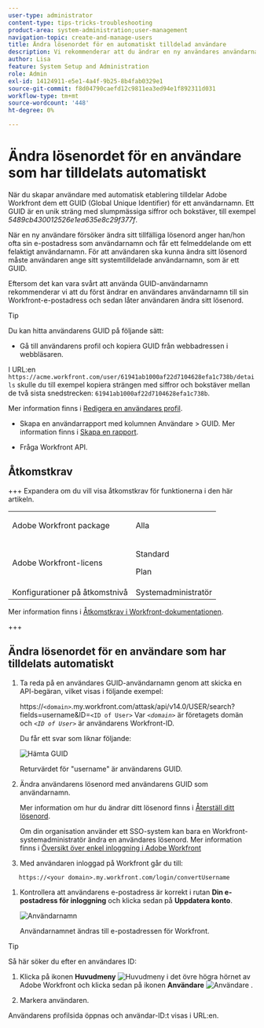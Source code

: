 ```yaml
---
user-type: administrator
content-type: tips-tricks-troubleshooting
product-area: system-administration;user-management
navigation-topic: create-and-manage-users
title: Ändra lösenordet för en automatiskt tilldelad användare
description: Vi rekommenderar att du ändrar en ny användares användarnamn till e-postadressen för Workfront och sedan låter användaren ändra sitt lösenord.
author: Lisa
feature: System Setup and Administration
role: Admin
exl-id: 14124911-e5e1-4a4f-9b25-8b4fab0329e1
source-git-commit: f8d04790caefd12c9811ea3ed94e1f892311d031
workflow-type: tm+mt
source-wordcount: '448'
ht-degree: 0%

---
```


# Ändra lösenordet för en användare som har tilldelats automatiskt

När du skapar användare med automatisk etablering tilldelar Adobe Workfront dem ett GUID (Global Unique Identifier) för ett användarnamn. Ett GUID är en unik sträng med slumpmässiga siffror och bokstäver, till exempel *5489cb430012526e1ea635e8c29f377f*.

När en ny användare försöker ändra sitt tillfälliga lösenord anger han/hon ofta sin e-postadress som användarnamn och får ett felmeddelande om ett felaktigt användarnamn. För att användaren ska kunna ändra sitt lösenord måste användaren ange sitt systemtilldelade användarnamn, som är ett GUID.

Eftersom det kan vara svårt att använda GUID-användarnamn rekommenderar vi att du först ändrar en användares användarnamn till sin Workfront-e-postadress och sedan låter användaren ändra sitt lösenord.

>[!TIP]
>
>Du kan hitta användarens GUID på följande sätt:
>
>* Gå till användarens profil och kopiera GUID från webbadressen i webbläsaren.
>
>  I URL:en `https://acme.workfront.com/user/61941ab1000af22d7104628efa1c738b/details` skulle du till exempel kopiera strängen med siffror och bokstäver mellan de två sista snedstrecken: `61941ab1000af22d7104628efa1c738b`.
>
>  Mer information finns i [Redigera en användares profil](../../../administration-and-setup/add-users/create-and-manage-users/edit-a-users-profile.md).
>
>* Skapa en användarrapport med kolumnen Användare > GUID. Mer information finns i [Skapa en rapport](../../../reports-and-dashboards/reports/creating-and-managing-reports/create-report.md).
>
>* Fråga Workfront API.
>

## Åtkomstkrav

+++ Expandera om du vill visa åtkomstkrav för funktionerna i den här artikeln.

<table style="table-layout:auto"> 
 <col> 
 <col> 
 <tbody> 
  <tr> 
   <td>Adobe Workfront package</td> 
   <td><p>Alla</p></td> 
  </tr> 
  <tr> 
   <td>Adobe Workfront-licens</td> 
   <td><p>Standard</p>
       <p>Plan</p></td>
  </tr> 
  <tr> 
   <td>Konfigurationer på åtkomstnivå</td> 
   <td>Systemadministratör</td> 
  </tr> 
 </tbody> 
</table>

Mer information finns i [Åtkomstkrav i Workfront-dokumentationen](/help/quicksilver/administration-and-setup/add-users/access-levels-and-object-permissions/access-level-requirements-in-documentation.md).

+++

## Ändra lösenordet för en användare som har tilldelats automatiskt

1. Ta reda på en användares GUID-användarnamn genom att skicka en API-begäran, vilket visas i följande exempel:

   https://`<domain>`.my.workfront.com/attask/api/v14.0/USER/search?fields=username&amp;ID=`<ID of User>` Var *`<domain>`* är företagets domän och *`<ID of User>`* är användarens Workfront-ID.

   Du får ett svar som liknar följande:

   ![Hämta GUID](assets/get-guid.png)

   Returvärdet för &quot;username&quot; är användarens GUID.

1. Ändra användarens lösenord med användarens GUID som användarnamn.

   Mer information om hur du ändrar ditt lösenord finns i [Återställ ditt lösenord](../../../workfront-basics/manage-your-account-and-profile/managing-your-workfront-account/reset-your-password.md).

   Om din organisation använder ett SSO-system kan bara en Workfront-systemadministratör ändra en användares lösenord. Mer information finns i [Översikt över enkel inloggning i Adobe Workfront](../../../administration-and-setup/add-users/single-sign-on/sso-in-workfront.md)

1. Med användaren inloggad på Workfront går du till:

```
   https://<your domain>.my.workfront.com/login/convertUsername
```

1. Kontrollera att användarens e-postadress är korrekt i rutan **Din e-postadress för inloggning** och klicka sedan på **Uppdatera konto**.

   ![Användarnamn](assets/guidusername-350x272.png)

   Användarnamnet ändras till e-postadressen för Workfront.

>[!TIP]
>
>Så här söker du efter en användares ID:
>
>1. Klicka på ikonen **Huvudmeny** ![Huvudmeny](assets/main-menu-icon.png) i det övre högra hörnet av Adobe Workfront och klicka sedan på ikonen **Användare** ![Användare](assets/users-icon-in-main-menu.png) .
>
>1. Markera användaren.
>
>   Användarens profilsida öppnas och användar-ID:t visas i URL:en.
>
